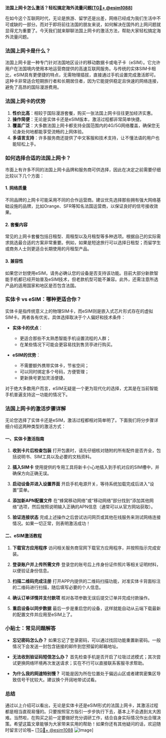 **法国上网卡怎么激活？轻松搞定海外流量问题[[TG💪+ @esim1088](https://t.me/s/esim1088)]**

在如今这个互联网时代，无论是旅游、留学还是出差，网络已经成为我们生活中不可或缺的一部分。而对于即将前往法国的朋友来说，如何解决在国外的上网问题就显得尤为重要了。今天我们就来聊聊法国上网卡的激活方法，帮助大家轻松搞定海外流量问题。

### 法国上网卡是什么？

法国上网卡是一种专门针对法国地区设计的移动数据卡或电子卡（eSIM）。它允许用户在法国境内使用本地运营商提供的高速互联网服务。与传统的实体SIM卡相比，eSIM具有更便捷的特点，无需物理插拔，直接通过手机设置完成激活即可。这种卡非常适合短期旅行者和长期居住者，因为它能提供稳定且快速的网络连接，避免了高昂的国际漫游费用。

### 法国上网卡的优势

1. **性价比高**：相较于国际漫游套餐，购买一张法国上网卡往往更加经济实惠。
2. **操作简便**：无论是实体卡还是eSIM版本，激活过程都非常简单快捷。
3. **覆盖广泛**：大多数法国上网卡都支持全国范围内的4G/5G网络覆盖，确保您无论身处何地都能享受流畅的上网体验。
4. **多语言支持**：许多服务商还提供了中文客服和技术支持，让不懂法语的用户也能轻松上手。

### 如何选择合适的法国上网卡？

市面上有许多不同的法国上网卡品牌和服务商可供选择，因此在决定之前需要仔细比较以下几个方面：

#### 1. 网络质量
不同品牌的上网卡可能采用不同的合作运营商。建议优先选择那些拥有强大网络基础设施的品牌，比如Orange、SFR等知名法国运营商，以保证良好的信号接收效果。

#### 2. 套餐内容
常见的上网卡套餐包括日租型、周租型以及月租型等多种选项。根据自己的实际需求挑选最合适的方案非常重要。例如，如果是短途旅行可以选择日租型；而留学生或商务人士则更适合长期使用的月租型产品。

#### 3. 兼容性
如果您计划使用eSIM，请务必确认您的设备是否支持该功能。目前大部分新款智能手机都已经开始普及eSIM技术，但老款机型可能不兼容。此外，还需注意所选产品的适用国家和地区是否包含法国。

### 实体卡 vs eSIM：哪种更适合你？

实体卡是指传统意义上的物理SIM卡，而eSIM则是嵌入式芯片形式存在的虚拟SIM卡。两者各有优劣，具体选择取决于个人偏好和技术条件：

- **实体卡的优点**：
   - 更适合那些不太熟悉智能手机设置流程的人群；
   - 在某些情况下可能会更容易找到售货亭进行购买。

- **eSIM的优势**：
   - 不需要额外携带实体卡，节省空间；
   - 可以同时绑定多个号码，方便管理；
   - 更新换号更加灵活便捷。

对于绝大多数用户而言，eSIM无疑是一个更为现代化的选择，尤其是在当前智能手机普遍支持这一功能的情况下。

### 法国上网卡的激活步骤详解

无论您选择了实体卡还是eSIM，激活过程都相对简单明了。下面我们将分步骤详细介绍这两种类型的激活方式：

#### 一、实体卡激活指南

1. **收到卡片后检查包装**
   打开包裹时，请先仔细核对随附的所有配件是否齐全，包括说明书、SIM工具以及必要的文档资料。

2. **插入SIM卡**
   使用提供的专用工具将新卡小心地插入到手机对应的SIM槽中，并确保方向正确无误。

3. **启动设备并进入设置界面**
   开启手机电源开关，等待系统加载完成后进入“设置”菜单。

4. **添加新APN配置文件**
   在“蜂窝移动网络”或“移动网络”部分找到“添加其他网络”选项，然后按照说明输入正确的APN信息（通常可以从官方网站获取）。

5. **验证连接状态**
   完成上述操作之后尝试访问网页或其他在线服务来测试网络连接情况。如果一切正常，则表明激活成功！

#### 二、eSIM激活教程

1. **下载官方应用程序**
   访问相关服务商官网下载官方应用程序，并按照指示完成安装。

2. **登录账户并上传所需文件**
   登录您的账号后上传身份证件照片等相关证明材料，以便验证身份信息。

3. **扫描二维码完成注册**
   打开APP内提供的二维码扫描功能，对准实体卡背面标注的二维码进行扫描，随后填写必要的个人信息。

4. **确认订单详情并支付款项**
   核对各项参数无误后提交订单并完成付款操作。

5. **重启设备以同步数据**
   最后一步是重启您的设备，这样就能自动从云端下载最新的配置文件并应用至eSIM上了。

### 小贴士：常见问题解答

- **忘记密码怎么办？**
  如果忘记了登录密码，可以通过找回功能重置新密码。一般情况下会发送一封包含链接的邮件到您预留的邮箱地址。

- **无法收到验证码短信怎么办？**
  首先检查手机是否开启了垃圾过滤模式；其次尝试更换网络环境再次发送请求；实在不行可以直接联系客服寻求帮助。

- **为什么我的网速特别慢？**
  可能是因为所在位置处于偏远山区或者建筑密集区导致信号干扰较大。建议换个开阔地带试试看。

### 总结

通过以上介绍可以看出，无论是实体卡还是eSIM形式的法国上网卡，其激活过程都是相当直观易懂的。只要按照官方指引一步步执行下去，基本上不会遇到太大困难。当然啦，在购买之前一定要做好充分调研工作，结合自身实际情况作出合理决策。希望这篇文章能够为大家带来实用的帮助！如果你还有其他疑问的话，欢迎随时留言讨论哦~ [[TG💪+ @esim1088](https://t.me/s/esim1088) ![Image](https://i.postimg.cc/4NQfJmqS/Snipaste-2025-05-13-00-14-12.png)]